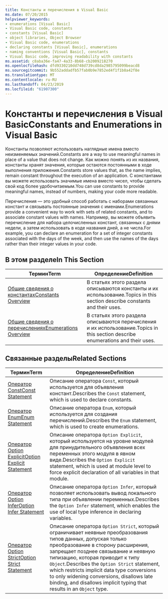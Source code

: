 ```yaml
---
title: Константы и перечисления в Visual Basic
ms.date: 07/20/2015
helpviewer_keywords:
- enumerations [Visual Basic]
- Visual Basic code, constants
- constants [Visual Basic]
- object libraries, Object Browser
- Visual Basic code, enumerations
- declaring constants [Visual Basic], enumerations
- naming conventions [Visual Basic], constants
- Visual Basic code, improving readability with constants
ms.assetid: c8aba36e-fa47-4a33-8b68-cb2009218270
ms.openlocfilehash: dfd9330210dd748d739cd8da2985795099beacd8
ms.sourcegitcommit: 9b552addadfb57fab0b9e7852ed4f1f1b8a42f8e
ms.translationtype: MT
ms.contentlocale: ru-RU
ms.lasthandoff: 04/23/2019
ms.locfileid: "61907300"
---
```

# <a name="constants-and-enumerations-in-visual-basic"></a><span data-ttu-id="e0d72-102">Константы и перечисления в Visual Basic</span><span class="sxs-lookup"><span data-stu-id="e0d72-102">Constants and Enumerations in Visual Basic</span></span>
<span data-ttu-id="e0d72-103">Константы позволяют использовать наглядные имена вместо неизменяемых значений.</span><span class="sxs-lookup"><span data-stu-id="e0d72-103">Constants are a way to use meaningful names in place of a value that does not change.</span></span> <span data-ttu-id="e0d72-104">Как можно понять из их названия, константы хранят значения, которые остаются постоянными в ходе выполнения приложения.</span><span class="sxs-lookup"><span data-stu-id="e0d72-104">Constants store values that, as the name implies, remain constant throughout the execution of an application.</span></span> <span data-ttu-id="e0d72-105">С константами вы можете использовать значимые имена вместо чисел, чтобы сделать свой код более удобочитаемым.</span><span class="sxs-lookup"><span data-stu-id="e0d72-105">You can use constants to provide meaningful names, instead of numbers, making your code more readable.</span></span>  
  
 <span data-ttu-id="e0d72-106">Перечисления — это удобный способ работать с наборами связанных констант и связывать постоянные значения с именами.</span><span class="sxs-lookup"><span data-stu-id="e0d72-106">Enumerations provide a convenient way to work with sets of related constants, and to associate constant values with names.</span></span> <span data-ttu-id="e0d72-107">Например, вы можете объявить перечисление для набора целочисленных констант, связанных с днями недели, а затем использовать в коде названия дней, а не числа.</span><span class="sxs-lookup"><span data-stu-id="e0d72-107">For example, you can declare an enumeration for a set of integer constants associated with the days of the week, and then use the names of the days rather than their integer values in your code.</span></span>  
  
## <a name="in-this-section"></a><span data-ttu-id="e0d72-108">В этом разделе</span><span class="sxs-lookup"><span data-stu-id="e0d72-108">In This Section</span></span>  
  
|<span data-ttu-id="e0d72-109">Термин</span><span class="sxs-lookup"><span data-stu-id="e0d72-109">Term</span></span>|<span data-ttu-id="e0d72-110">Определение</span><span class="sxs-lookup"><span data-stu-id="e0d72-110">Definition</span></span>|  
|---|---|  
|[<span data-ttu-id="e0d72-111">Общие сведения о константах</span><span class="sxs-lookup"><span data-stu-id="e0d72-111">Constants Overview</span></span>](../../../../visual-basic/programming-guide/language-features/constants-enums/constants-overview.md)|<span data-ttu-id="e0d72-112">В статьях этого раздела описываются константы и их использование.</span><span class="sxs-lookup"><span data-stu-id="e0d72-112">Topics in this section describe constants and their uses.</span></span>|  
|[<span data-ttu-id="e0d72-113">Общие сведения о перечислениях</span><span class="sxs-lookup"><span data-stu-id="e0d72-113">Enumerations Overview</span></span>](../../../../visual-basic/programming-guide/language-features/constants-enums/enumerations-overview.md)|<span data-ttu-id="e0d72-114">В статьях этого раздела описываются перечисления и их использование.</span><span class="sxs-lookup"><span data-stu-id="e0d72-114">Topics in this section describe enumerations and their uses.</span></span>|  
  
## <a name="related-sections"></a><span data-ttu-id="e0d72-115">Связанные разделы</span><span class="sxs-lookup"><span data-stu-id="e0d72-115">Related Sections</span></span>  
  
|<span data-ttu-id="e0d72-116">Термин</span><span class="sxs-lookup"><span data-stu-id="e0d72-116">Term</span></span>|<span data-ttu-id="e0d72-117">Определение</span><span class="sxs-lookup"><span data-stu-id="e0d72-117">Definition</span></span>|  
|---|---|  
|[<span data-ttu-id="e0d72-118">Оператор Const</span><span class="sxs-lookup"><span data-stu-id="e0d72-118">Const Statement</span></span>](../../../../visual-basic/language-reference/statements/const-statement.md)|<span data-ttu-id="e0d72-119">Описание оператора `Const`, который используется для объявления констант.</span><span class="sxs-lookup"><span data-stu-id="e0d72-119">Describes the `Const` statement, which is used to declare constants.</span></span>|  
|[<span data-ttu-id="e0d72-120">Оператор Enum</span><span class="sxs-lookup"><span data-stu-id="e0d72-120">Enum Statement</span></span>](../../../../visual-basic/language-reference/statements/enum-statement.md)|<span data-ttu-id="e0d72-121">Описание оператора `Enum`, который используется для создания перечислений.</span><span class="sxs-lookup"><span data-stu-id="e0d72-121">Describes the `Enum` statement, which is used to create enumerations.</span></span>|  
|[<span data-ttu-id="e0d72-122">Оператор Option Explicit</span><span class="sxs-lookup"><span data-stu-id="e0d72-122">Option Explicit Statement</span></span>](../../../../visual-basic/language-reference/statements/option-explicit-statement.md)|<span data-ttu-id="e0d72-123">Описание оператора `Option Explicit`, который используется на уровне модулей для принудительного объявления всех переменных этого модуля в явном виде.</span><span class="sxs-lookup"><span data-stu-id="e0d72-123">Describes the `Option Explicit` statement, which is used at module level to force explicit declaration of all variables in that module.</span></span>|  
|[<span data-ttu-id="e0d72-124">Оператор Option Infer</span><span class="sxs-lookup"><span data-stu-id="e0d72-124">Option Infer Statement</span></span>](../../../../visual-basic/language-reference/statements/option-infer-statement.md)|<span data-ttu-id="e0d72-125">Описание оператора `Option Infer`, который позволяет использовать вывод локального типа при объявлении переменных.</span><span class="sxs-lookup"><span data-stu-id="e0d72-125">Describes the `Option Infer` statement, which enables the use of local type inference in declaring variables.</span></span>|  
|[<span data-ttu-id="e0d72-126">Оператор Option Strict</span><span class="sxs-lookup"><span data-stu-id="e0d72-126">Option Strict Statement</span></span>](../../../../visual-basic/language-reference/statements/option-strict-statement.md)|<span data-ttu-id="e0d72-127">Описание оператора `Option Strict`, который ограничивает неявные преобразования типов данных, допуская только преобразование в сторону расширения, запрещает позднее связывание и неявную типизацию, которая приводит к типу `Object`.</span><span class="sxs-lookup"><span data-stu-id="e0d72-127">Describes the `Option Strict` statement, which restricts implicit data type conversions to only widening conversions, disallows late binding, and disallows implicit typing that results in an `Object` type.</span></span>|
